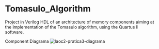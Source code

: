 # Tomasulo_Algorithm
Project in Verilog HDL of an architecture of memory components aiming at the implementation of the Tomasulo algorithm, using the Quartus II software.

Component Diagrama
![laoc2-pratica3-diagrama](https://user-images.githubusercontent.com/110564584/182961169-51a263f0-e941-4cd0-9c93-977c38c9c44f.PNG)
